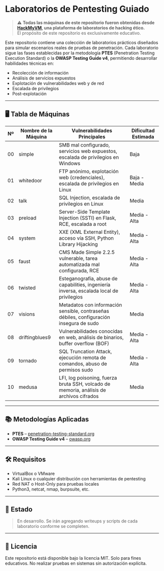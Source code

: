 # Laboratorios de Pentesting Guiado

> ⚠️ **Todas las máquinas de este repositorio fueron obtenidas desde [HackMyVM](https://hackmyvm.eu/), una plataforma de laboratorios de hacking ético.**  
> El propósito de este repositorio es exclusivamente educativo.

Este repositorio contiene una colección de laboratorios prácticos diseñados para simular escenarios reales de pruebas de penetración. Cada laboratorio sigue las fases establecidas por la metodología **PTES** (Penetration Testing Execution Standard) o la **OWASP Testing Guide v4**, permitiendo desarrollar habilidades técnicas en:

- Recolección de información  
- Análisis de servicios expuestos  
- Explotación de vulnerabilidades web y de red  
- Escalada de privilegios  
- Post-explotación  

---

## 🖥️ Tabla de Máquinas

| Nº  | Nombre de la Máquina       | Vulnerabilidades Principales                                                                     | Dificultad Estimada |
|-----|----------------------------|--------------------------------------------------------------------------------------------------|---------------------|
| 00  | simple                     | SMB mal configurado, servicios web expuestos, escalada de privilegios en Windows                 | Baja                |
| 01  | whitedoor                  | FTP anónimo, explotación web (credenciales), escalada de privilegios en Linux                    | Baja - Media        |
| 02  | talk                       | SQL Injection, escalada de privilegios en Linux                                                  | Media               |
| 03  | preload                    | Server-Side Template Injection (SSTI) en Flask, RCE, escalada a root                             | Media - Alta        |
| 04  | system                     | XXE (XML External Entity), acceso vía SSH, Python Library Hijacking                              | Media - Alta        |
| 05  | faust                      | CMS Made Simple 2.2.5 vulnerable, tarea automatizada mal configurada, RCE                        | Media - Alta        |
| 06  | twisted                    | Esteganografía, abuse de capabilities, ingeniería inversa, escalada local de privilegios         | Media - Alta        |
| 07  | visions                    | Metadatos con información sensible, contraseñas débiles, configuración insegura de sudo          | Media               |
| 08  | driftingblues9             | Vulnerabilidades conocidas en web, análisis de binarios, buffer overflow (BOF)                   | Media - Alta        |
| 09  | tornado                    | SQL Truncation Attack, ejecución remota de comandos, abuso de permisos sudo                      | Media - Alta        |
| 10  | medusa                     | LFI, log poisoning, fuerza bruta SSH, volcado de memoria, análisis de archivos cifrados          | Media               |

---

## 📚 Metodologías Aplicadas

- **PTES** – [penetration-testing-standard.org](http://www.pentest-standard.org/)
- **OWASP Testing Guide v4** – [owasp.org](https://owasp.org/www-project-web-security-testing-guide/)

---

## 🛠️ Requisitos

- VirtualBox o VMware
- Kali Linux o cualquier distribución con herramientas de pentesting
- Red NAT o Host-Only para pruebas locales
- Python3, netcat, nmap, burpsuite, etc.

---

## 🚧 Estado

> En desarrollo. Se irán agregando writeups y scripts de cada laboratorio conforme se completen.

---

## 📄 Licencia

Este repositorio está disponible bajo la licencia MIT. Solo para fines educativos. No realizar pruebas en sistemas sin autorización explícita.
